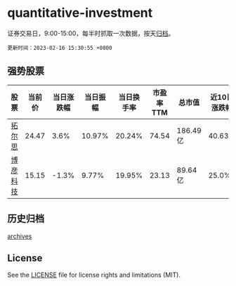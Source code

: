 # quantitative-investment

证券交易日，9:00-15:00，每半时抓取一次数据，按天[归档](archives)。

`更新时间：2023-02-16 15:30:55 +0800`

## 强势股票

|股票|当前价|当日涨跌幅|当日振幅|当日换手率|市盈率TTM|总市值|近10日涨跌幅|
|----|----|----|----|----|----|----|----|
|[拓尔思](https://xueqiu.com/S/SZ300229)|24.47|3.6%|10.97%|20.24%|74.54|186.49亿|40.63%|
|[博彦科技](https://xueqiu.com/S/SZ002649)|15.15|-1.3%|9.77%|19.95%|23.13|89.64亿|25.0%|

## 历史归档

[archives](archives)

## License

See the [LICENSE](LICENSE) file for license rights and limitations (MIT).
